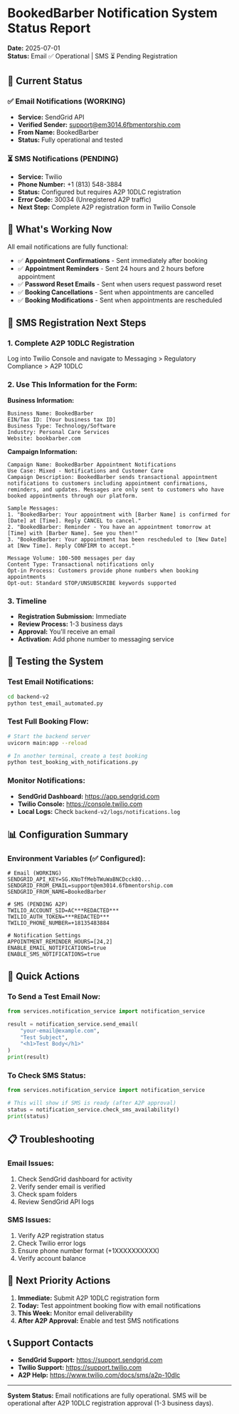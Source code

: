 # BookedBarber Notification System Status Report

**Date:** 2025-07-01  
**Status:** Email ✅ Operational | SMS ⏳ Pending Registration

## 🎉 Current Status

### ✅ Email Notifications (WORKING)
- **Service:** SendGrid API
- **Verified Sender:** support@em3014.6fbmentorship.com
- **From Name:** BookedBarber
- **Status:** Fully operational and tested

### ⏳ SMS Notifications (PENDING)
- **Service:** Twilio
- **Phone Number:** +1 (813) 548-3884
- **Status:** Configured but requires A2P 10DLC registration
- **Error Code:** 30034 (Unregistered A2P traffic)
- **Next Step:** Complete A2P registration form in Twilio Console

## 📧 What's Working Now

All email notifications are fully functional:
- ✅ **Appointment Confirmations** - Sent immediately after booking
- ✅ **Appointment Reminders** - Sent 24 hours and 2 hours before appointment
- ✅ **Password Reset Emails** - Sent when users request password reset
- ✅ **Booking Cancellations** - Sent when appointments are cancelled
- ✅ **Booking Modifications** - Sent when appointments are rescheduled

## 📱 SMS Registration Next Steps

### 1. Complete A2P 10DLC Registration
Log into Twilio Console and navigate to Messaging > Regulatory Compliance > A2P 10DLC

### 2. Use This Information for the Form:

**Business Information:**
```
Business Name: BookedBarber
EIN/Tax ID: [Your business tax ID]
Business Type: Technology/Software
Industry: Personal Care Services
Website: bookbarber.com
```

**Campaign Information:**
```
Campaign Name: BookedBarber Appointment Notifications
Use Case: Mixed - Notifications and Customer Care
Campaign Description: BookedBarber sends transactional appointment notifications to customers including appointment confirmations, reminders, and updates. Messages are only sent to customers who have booked appointments through our platform.

Sample Messages:
1. "BookedBarber: Your appointment with [Barber Name] is confirmed for [Date] at [Time]. Reply CANCEL to cancel."
2. "BookedBarber: Reminder - You have an appointment tomorrow at [Time] with [Barber Name]. See you then!"
3. "BookedBarber: Your appointment has been rescheduled to [New Date] at [New Time]. Reply CONFIRM to accept."

Message Volume: 100-500 messages per day
Content Type: Transactional notifications only
Opt-in Process: Customers provide phone numbers when booking appointments
Opt-out: Standard STOP/UNSUBSCRIBE keywords supported
```

### 3. Timeline
- **Registration Submission:** Immediate
- **Review Process:** 1-3 business days
- **Approval:** You'll receive an email
- **Activation:** Add phone number to messaging service

## 🔧 Testing the System

### Test Email Notifications:
```bash
cd backend-v2
python test_email_automated.py
```

### Test Full Booking Flow:
```bash
# Start the backend server
uvicorn main:app --reload

# In another terminal, create a test booking
python test_booking_with_notifications.py
```

### Monitor Notifications:
- **SendGrid Dashboard:** https://app.sendgrid.com
- **Twilio Console:** https://console.twilio.com
- **Local Logs:** Check `backend-v2/logs/notifications.log`

## 📊 Configuration Summary

### Environment Variables (✅ Configured):
```env
# Email (WORKING)
SENDGRID_API_KEY=SG.KNoTfMebTWuWaBNCDcck8Q...
SENDGRID_FROM_EMAIL=support@em3014.6fbmentorship.com
SENDGRID_FROM_NAME=BookedBarber

# SMS (PENDING A2P)
TWILIO_ACCOUNT_SID=AC***REDACTED***
TWILIO_AUTH_TOKEN=***REDACTED***
TWILIO_PHONE_NUMBER=+18135483884

# Notification Settings
APPOINTMENT_REMINDER_HOURS=[24,2]
ENABLE_EMAIL_NOTIFICATIONS=true
ENABLE_SMS_NOTIFICATIONS=true
```

## 🚀 Quick Actions

### To Send a Test Email Now:
```python
from services.notification_service import notification_service

result = notification_service.send_email(
    "your-email@example.com",
    "Test Subject",
    "<h1>Test Body</h1>"
)
print(result)
```

### To Check SMS Status:
```python
from services.notification_service import notification_service

# This will show if SMS is ready (after A2P approval)
status = notification_service.check_sms_availability()
print(status)
```

## 📋 Troubleshooting

### Email Issues:
1. Check SendGrid dashboard for activity
2. Verify sender email is verified
3. Check spam folders
4. Review SendGrid API logs

### SMS Issues:
1. Verify A2P registration status
2. Check Twilio error logs
3. Ensure phone number format (+1XXXXXXXXXX)
4. Verify account balance

## 🎯 Next Priority Actions

1. **Immediate:** Submit A2P 10DLC registration form
2. **Today:** Test appointment booking flow with email notifications
3. **This Week:** Monitor email deliverability
4. **After A2P Approval:** Enable and test SMS notifications

## 📞 Support Contacts

- **SendGrid Support:** https://support.sendgrid.com
- **Twilio Support:** https://support.twilio.com
- **A2P Help:** https://www.twilio.com/docs/sms/a2p-10dlc

---

**System Status:** Email notifications are fully operational. SMS will be operational after A2P 10DLC registration approval (1-3 business days).